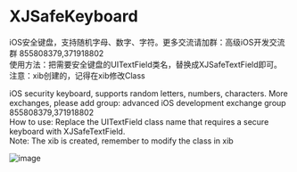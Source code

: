 # XJSafeKeyboard
iOS安全键盘，支持随机字母、数字、字符。更多交流请加群：高级iOS开发交流群 855808379,371918802
<br>
使用方法：把需要安全键盘的UITextField类名，替换成XJSafeTextField即可。
<br>
注意：xib创建的，记得在xib修改Class
<br>

iOS security keyboard, supports random letters, numbers, characters. More exchanges, please add group: advanced iOS development exchange group 855808379,371918802
<br>
How to use: Replace the UITextField class name that requires a secure keyboard with XJSafeTextField.
<br>
Note: The xib is created, remember to modify the class in xib
<br>

 ![image](https://github.com/xjlove/XJSafeKeyboard/blob/master/QQ20190422-144338-HD%20(1).gif)
